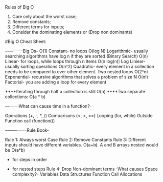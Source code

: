 Rules of Big O

1. Care only about the worst case;
2. Remove constants;
3. Different terms for inputs;
4. Consider the dominating elements or (Drop non dominants)


#Big O Cheat Sheet:

---------Big Os-
O(1) Constant- no loops
O(log N) Logarithmic- usually searching algorithms have log n if they are sorted (Binary Search)
O(n) Linear- for loops, while loops through n items
O(n log(n)) Log Liniear- usually sorting operations
O(n^2) Quadratic- every element in a collection needs to be compared to ever other element. Two
nested loops
O(2^n) Exponential- recursive algorithms that solves a problem of size N
O(n!) Factorial- you are adding a loop for every element

****Iterating through half a collection is still O(n)
****Two separate collections: O(a * b)

-------What can cause time in a function?-

Operations (+, -, *, /)
Comparisons (<, >, ==)
Looping (for, while)
Outside Function call (function())

-----------Rule Book-

Rule 1: Always worst Case
Rule 2: Remove Constants
Rule 3: Different inputs should have different variables. O(a+b). A and B arrays nested would be
O(a*b)
+ for steps in order
* for nested steps
Rule 4: Drop Non-dominant terms
-What causes Space complexity?-
Variables
Data Structures
Function Call
Allocations